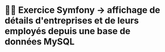 # 🎵🏬 Exercice Symfony -> affichage de détails d'entreprises et de leurs employés depuis une base de données MySQL
